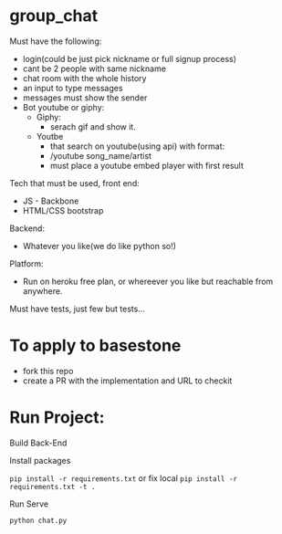 # group_chat


Must have the following:
* login(could be just pick nickname or full signup process)
* cant be 2 people with same nickname
* chat room with the whole history
* an input to type messages
* messages must show the sender
* Bot youtube or giphy:
  * Giphy:
    * serach gif and show it.
  * Youtbe
    * that search on youtube(using api) with format:
    * /youtube song_name/artist
    * must place a youtube embed player with first result
 
 
 
Tech that must be used, front end:
* JS - Backbone
* HTML/CSS bootstrap



Backend:
* Whatever you like(we do like python so!)


Platform:
* Run on heroku free plan, or whereever you like but reachable from anywhere.

Must have tests, just few but tests... 

# To apply to basestone

* fork this repo
* create a PR with the implementation and URL to checkit

# Run Project:
Build Back-End

Install packages

`pip install -r requirements.txt` or fix local `pip install -r requirements.txt -t .`

Run Serve

`python chat.py`


